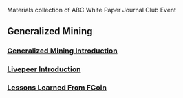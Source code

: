 Materials collection of ABC White Paper Journal Club Event

## Generalized Mining

### [Generalized Mining Introduction](https://docs.google.com/presentation/d/1iYM0RR2bCllS2B37VYwF7IlWgTc5J57eRS0TN0wx85E/edit?usp=sharing)

### [Livepeer Introduction](https://docs.google.com/presentation/d/1CLGHV-UFXutqdsk0xYNK9sobx5FGYXGcv9Q2EHKVkTo/edit?usp=sharing)

### [Lessons Learned From FCoin](https://docs.google.com/presentation/d/1SpDNS_9Z4fpGh4W861hdYjhcBmq6-kbnT6zRhkIhcX8/edit?usp=sharing)

